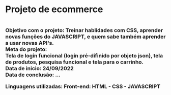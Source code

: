 <h1>Projeto de ecommerce<h1>

<h3>Objetivo com o projeto:
Treinar hablidades com CSS, aprender novas funções do JAVASCRIPT, e quem sabe também aprender a usar novas API's.
  <br>
Meta do projeto:
  <br>
Tela de login funcional (login pré-difinido por objeto json), tela de produtos, pesquisa funcional e tela para o carrinho.
<br>
  Data de inicio: 24/09/2022
  <br>
Data de conclusão: ...
  <p>
Linguagens utilizadas:
  Front-end:
  HTML - CSS - JAVASCRIPT
  </p><h3>
